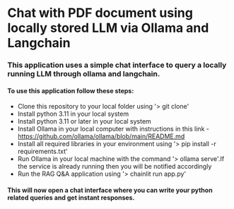 # Chat with PDF document using locally stored LLM via Ollama and Langchain

### This application uses a simple chat interface to query a locally running LLM through ollama and langchain.

#### To use this application follow these steps:

* Clone this repository to your local folder using '> git clone' *<repo name>*
* Install python 3.11 in your local system
* Install python 3.11 or later in your local system
* Install Ollama in your local computer with instructions in this link - https://github.com/ollama/ollama/blob/main/README.md
* Install all required libraries in your environment using '> pip install -r requirements.txt'
* Run Ollama in your local machine with the command '> ollama serve'.If the service is already running then you will 
  be notified accordingly
* Run the RAG Q&A application using '> chainlit run app.py' 
#### This will now open a chat interface where you can write your python related queries and get instant responses.